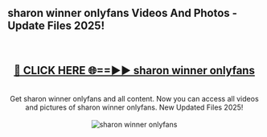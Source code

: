 <h2>sharon winner onlyfans Videos And Photos - Update Files 2025!</h2>
<br>
<div align="center">
<h2><a href="https://linkcuts.com/hfmhzwbr" rel="nofollow">🔴 CLICK HERE 🌐==►► sharon winner onlyfans</a></h2>
<br>
Get sharon winner onlyfans and all content. Now you can access all videos and pictures of sharon winner onlyfans. New Updated Files 2025!
<br>
<br>
<a href="https://linkcuts.com/hfmhzwbr" rel="nofollow" data-target="animated-image.originalLink"><img src="https://i.ibb.co.com/WyWwxjT/player-gif2.gif" alt="sharon winner onlyfans" style="max-width: 100%; display: inline-block;" data-target="animated-image.originalImage"></a>
</div>
<br>